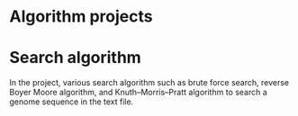 # Algorithm projects



# Search algorithm 

In the project, various search algorithm such as brute force search, reverse Boyer Moore algorithm, and Knuth–Morris–Pratt algorithm to search a genome sequence in the text file.


